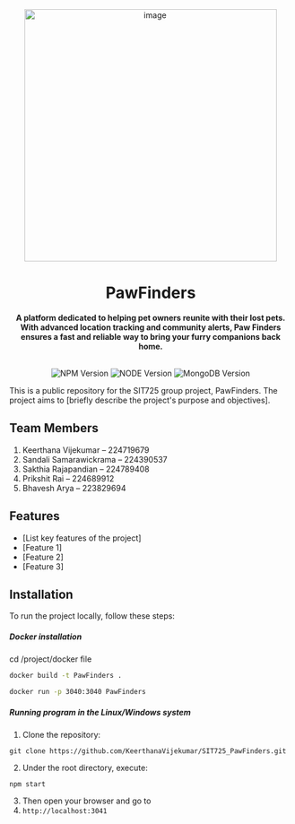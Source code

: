 <div align="center">
  <a href="https://tridiamond.tech" target="_blank" rel="noopener noreferrer">
    <img width="450" alt="image" src="https://img.freepik.com/free-photo/girl-with-dog_1303-4588.jpg?t=st=1727683399~exp=1727686999~hmac=10b1629bdaa4d0d0cf07b3efc843c5b697095b71638dc8b6fd0a1ca54822c7d6&w=2000">
  </a>
  <br/>
  <h1> <b> PawFinders </b></h1>
  <strong>A platform dedicated to helping pet owners reunite with their lost pets. With advanced location tracking and community alerts, Paw Finders ensures a fast and reliable way to bring your furry companions back home.</strong>
</div>

<br/>

<p align="center">
  <img alt="NPM Version" src="https://img.shields.io/badge/npm-10.1.0-red">
  <img alt="NODE Version" src="https://img.shields.io/badge/NodeJS-20.9.0-red">
  <img alt="MongoDB Version" src="https://img.shields.io/badge/MongoDB-7.0.0-green">
</p>


This is a public repository for the SIT725 group project, PawFinders. The project aims to [briefly describe the project's purpose and objectives].

## Team Members

1. Keerthana Vijekumar – 224719679
2. Sandali Samarawickrama – 224390537
3. Sakthia Rajapandian – 224789408
4. Prikshit Rai – 224689912
5. Bhavesh Arya – 223829694

## Features

- [List key features of the project]
- [Feature 1]
- [Feature 2]
- [Feature 3]

## Installation

To run the project locally, follow these steps:


##### Docker installation

cd /project/docker file 
``` bash
docker build -t PawFinders .
```

``` bash
docker run -p 3040:3040 PawFinders
```

##### Running program in the Linux/Windows system

01. Clone the repository:

   ```
   git clone https://github.com/KeerthanaVijekumar/SIT725_PawFinders.git
   ```
02. Under the root directory, execute: 
```
npm start
```

03. Then open your browser and go to 
4. ```http://localhost:3041```

